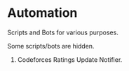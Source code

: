 # Automation
Scripts and Bots for various purposes.   

Some scripts/bots are hidden.

1) Codeforces Ratings Update Notifier.
